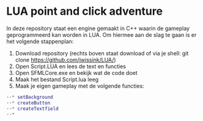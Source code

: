 # LUA point and click adventure
In deze repository staat een engine gemaakt in C++ waarin de gameplay geprogrammeerd kan worden in LUA.
Om hiermee aan de slag te gaan is er het volgende stappenplan:
1. Download repository (rechts boven staat download of via je shell: git clone https://github.com/jwissink/LUA/)
2. Open Script.LUA en lees de text en functies
3. Open SFMLCore.exe en bekijk wat de code doet
4. Maak het bestand Script.lua leeg
5. Maak je eigen gameplay met de volgende functies:

``` LUA
⋅⋅* setBackground
⋅⋅* createButton 
⋅⋅* createTextfield
⋅⋅* 
```
